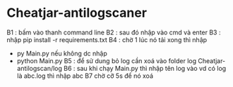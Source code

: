 # Cheatjar-antilogscaner

B1 : bấm vào thanh command line
B2 : sau đó nhập vào cmd và enter
B3 : nhập pip install -r requirements.txt
B4 : chờ 1 lúc nó tải xong thì nhập
- py Main.py
nếu không dc nhập
- python Main.py
B5 : để sử dung bỏ log cần xoá vào folder log
Cheatjar-antilogscan/log
B6 : sau khi chạy Main.py thì nhập tên log vào
vd có log là abc.log
thì nhập abc
B7 chờ cỡ 5s để nó xoá
